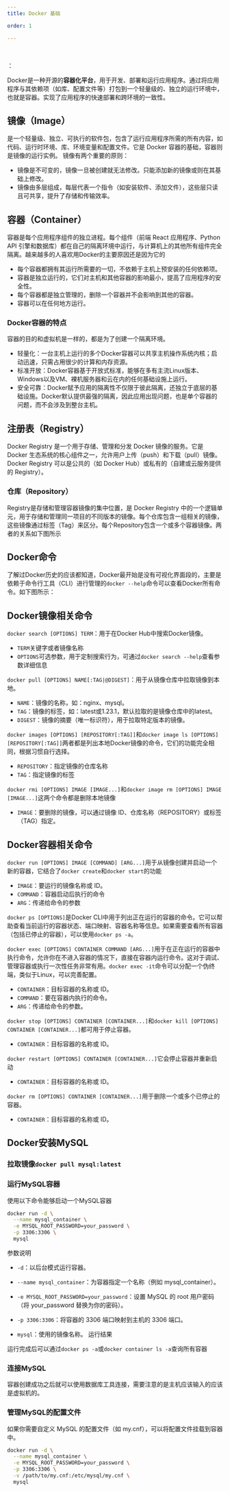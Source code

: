 ```yaml
---
title: Docker 基础

order: 1

---
```


<br>


：

Docker是一种开源的**容器化平台**，用于开发、部署和运行应用程序。通过将应用程序与其依赖项（如库、配置文件等）打包到一个轻量级的、独立的运行环境中，也就是容器。实现了应用程序的快速部署和跨环境的一致性。

<!-- more -->



## 镜像（Image）
是一个轻量级、独立、可执行的软件包，包含了运行应用程序所需的所有内容，如代码、运行时环境、库、环境变量和配置文件。它是 Docker 容器的基础，容器则是镜像的运行实例。
镜像有两个重要的原则：
* 镜像是不可变的，镜像一旦被创建就无法修改。只能添加新的镜像或则在其基础上修改。
* 镜像由多层组成，每层代表一个指令（如安装软件、添加文件），这些层只读且可共享，提升了存储和传输效率。

## 容器（Container）
容器是每个应用程序组件的独立进程。每个组件（前端 React 应用程序、Python API 引擎和数据库）都在自己的隔离环境中运行，与计算机上的其他所有组件完全隔离。越来越多的人喜欢用Docker的主要原因还是因为它的
* 每个容器都拥有其运行所需要的一切，不依赖于主机上预安装的任何依赖项。
* 容器是独立运行的，它们对主机和其他容器的影响最小，提高了应用程序的安全性。
* 每个容器都是独立管理的，删除一个容器并不会影响到其他的容器。
* 容器可以在任何地方运行。
### Docker容器的特点
容器的目的和虚拟机是一样的，都是为了创建一个隔离环境。
* 轻量化：一台主机上运行的多个Docker容器可以共享主机操作系统内核；启动迅速，只需占用很少的计算和内存资源。
* 标准开放：Docker容器基于开放式标准，能够在多有主流Linux版本、Windows以及VM、裸机服务器和云在内的任何基础设施上运行。
* 安全可靠：Docker赋予应用的隔离性不仅限于彼此隔离，还独立于底层的基础设施。Docker默认提供最强的隔离，因此应用出现问题，也是单个容器的问题，而不会涉及到整台主机。

## 注册表（Registry）
Docker Registry 是一个用于存储、管理和分发 Docker 镜像的服务。它是 Docker 生态系统的核心组件之一，允许用户上传（push）和下载（pull）镜像。Docker Registry 可以是公共的（如 Docker Hub）或私有的（自建或云服务提供的 Registry）。

### 仓库（Repository）
Registry是存储和管理容器镜像的集中位置，是 Docker Registry 中的一个逻辑单元，用于存储和管理同一项目的不同版本的镜像。每个仓库包含一组相关的镜像，这些镜像通过标签（Tag）来区分。每个Repository包含一个或多个容器镜像。两者的关系如下图所示
<!-- <img src="/assets/tools/docker-intro/registry-reposotory.png" style="zoom:100%;" /> -->

## Docker命令
了解过Docker历史的应该都知道，Docker最开始是没有可视化界面段的，主要是依赖于命令行工具（CLI）进行管理的`docker --help`命令可以查看Docker所有命令。如下图所示：
<!-- <img src="/assets/tools/docker-desktop/Snipaste_2025-02-24_22-42-31.png" style="zoom:80%" title="部分命令展示"> -->

## Docker镜像相关命令
`docker search [OPTIONS] TERM`：用于在Docker Hub中搜索Docker镜像。
- `TERM`关键字或者镜像名称
- `OPTIONS`可选参数，用于定制搜索行为，可通过`docker search --help`查看参数详细信息

`docker pull [OPTIONS] NAME[:TAG|@DIGEST]`：用于从镜像仓库中拉取镜像到本地。
- `NAME`：镜像的名称，如：nginx、mysql。
- `TAG`：镜像的标签，如：latest或1.23.1，默认拉取的是镜像仓库中的latest。
- `DIGEST`：镜像的摘要（唯一标识符），用于拉取特定版本的镜像。

`docker images [OPTIONS] [REPOSITORY[:TAG]]`和`docker image ls [OPTIONS] [REPOSITORY[:TAG]]`两者都是列出本地Docker镜像的命令，它们的功能完全相同，根据习惯自行选择。
- `REPOSITORY`：指定镜像的仓库名称
- `TAG`：指定镜像的标签

`docker rmi [OPTIONS] IMAGE [IMAGE...]`和`docker image rm [OPTIONS] IMAGE [IMAGE...]`这两个命令都是删除本地镜像
- `IMAGE`：要删除的镜像，可以通过镜像 ID、仓库名称（REPOSITORY）或标签（TAG）指定。

## Docker容器相关命令
`docker run [OPTIONS] IMAGE [COMMAND] [ARG...]`用于从镜像创建并启动一个新的容器，它结合了`docker create`和`docker start`的功能
- `IMAGE`：要运行的镜像名称或 ID。
- `COMMAND`：容器启动后执行的命令
- `ARG`：传递给命令的参数

`docker ps [OPTIONS]`是Docker CLI中用于列出正在运行的容器的命令。它可以帮助查看当前运行的容器状态、端口映射、容器名称等信息。如果需要查看所有容器（包括已停止的容器），可以使用`docker ps -a`。

`docker exec [OPTIONS] CONTAINER COMMAND [ARG...]`用于在正在运行的容器中执行命令，允许你在不进入容器的情况下，直接在容器内运行命令。这对于调试、管理容器或执行一次性任务非常有用。`docker exec -it`命令可以分配一个伪终端，类似于Linux，可以完善配置。
- `CONTAINER`：目标容器的名称或 ID。
- `COMMAND`：要在容器内执行的命令。
- `ARG`：传递给命令的参数。

`docker stop [OPTIONS] CONTAINER [CONTAINER...]`和`docker kill [OPTIONS] CONTAINER [CONTAINER...]`都可用于停止容器。
- `CONTAINER`：目标容器的名称或 ID。

`docker restart [OPTIONS] CONTAINER [CONTAINER...]`它会停止容器并重新启动
- `CONTAINER`：目标容器的名称或 ID。

`docker rm [OPTIONS] CONTAINER [CONTAINER...]`用于删除一个或多个已停止的容器。
- `CONTAINER`：目标容器的名称或 ID。

## Docker安装MySQL

### 拉取镜像`docker pull mysql:latest`
<!-- <img src="/assets/tools/docker-desktop/Snipaste_2025-03-01_21-36-11.png" style="zoom:100%"> -->
### 运行MySQL容器
使用以下命令能够启动一个MySQL容器

```bash
docker run -d \
  --name mysql_container \
  -e MYSQL_ROOT_PASSWORD=your_password \
  -p 3306:3306 \
  mysql
```

参数说明
- `-d`：以后台模式运行容器。

- `--name mysql_container`：为容器指定一个名称（例如 mysql_container）。

- `-e MYSQL_ROOT_PASSWORD=your_password`：设置 MySQL 的 root 用户密码（将 your_password 替换为你的密码）。

- `-p 3306:3306`：将容器的 3306 端口映射到主机的 3306 端口。

- `mysql`：使用的镜像名称。
运行结果
<!-- <img src="/assets/tools/docker-desktop/Snipaste_2025-03-01_21-59-12.png" style="zoom:100%"> -->
运行完成后可以通过`docker ps -a`或`docker container ls -a`查询所有容器
<!-- <img src="/assets/tools/docker-desktop/Snipaste_2025-03-01_22-00-49.png" style="zoom:100%"> -->
### 连接MySQL
容器创建成功之后就可以使用数据库工具连接，需要注意的是主机应该输入的应该是虚拟机的。
<!-- <img src="/assets/tools/docker-desktop/Snipaste_2025-03-01_22-05-06.png" style="zoom:100%"> -->
### 管理MySQL的配置文件
如果你需要自定义 MySQL 的配置文件（如 my.cnf），可以将配置文件挂载到容器中。
```bash
docker run -d \
  --name mysql_container \
  -e MYSQL_ROOT_PASSWORD=your_password \
  -p 3306:3306 \
  -v /path/to/my.cnf:/etc/mysql/my.cnf \
  mysql
```

